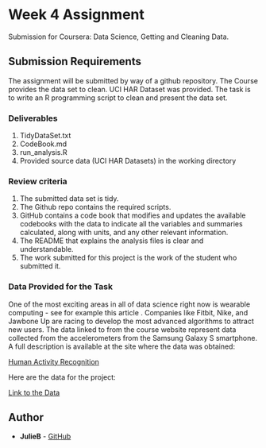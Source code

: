 # Week 4 Assignment 
Submission for Coursera: Data Science, Getting and Cleaning Data.

## Submission Requirements
The assignment will be submitted by way of a github repository. The Course provides the data set to clean. UCI HAR Dataset was provided. The task is to write an R programming script to clean and present the data set.

### Deliverables
1.  TidyDataSet.txt 
2.  CodeBook.md
3.  run_analysis.R
4.  Provided source data (UCI HAR Datasets) in the working directory

### Review criteria 
1. The submitted data set is tidy.
2. The Github repo contains the required scripts.
3. GitHub contains a code book that modifies and updates the available codebooks with the data to indicate all the variables and summaries calculated, along with units, and any other relevant information.
4. The README that explains the analysis files is clear and understandable.
5. The work submitted for this project is the work of the student who submitted it.

### Data Provided for the Task
One of the most exciting areas in all of data science right now is wearable computing - see for example this article . Companies like Fitbit, Nike, and Jawbone Up are racing to develop the most advanced algorithms to attract new users. The data linked to from the course website represent data collected from the accelerometers from the Samsung Galaxy S smartphone. A full description is available at the site where the data was obtained:

[Human Activity Recognition](http://archive.ics.uci.edu/ml/datasets/Human+Activity+Recognition+Using+Smartphones)

Here are the data for the project:

[Link to the Data](https://d396qusza40orc.cloudfront.net/getdata%2Fprojectfiles%2FUCI%20HAR%20Dataset.zip)

## Author

* **JulieB** - [GitHub](https://gist.github.com/julieb-dreamlab)

